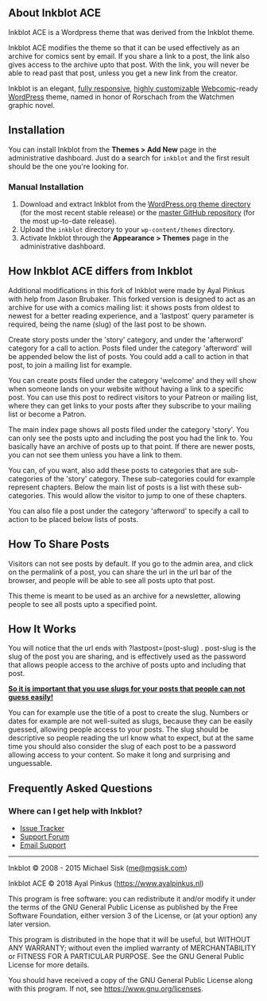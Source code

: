 ## About Inkblot ACE

Inkblot ACE is a Wordpress theme that was derived from the Inkblot theme. 

Inkblot ACE modifies the theme so that it can be used effectively as an archive for comics sent by email. If you share a link to a post, the link also gives access to the archive upto that post. With the link, you will never be able to read past that post, unless you get a new link from the creator.


Inkblot is an elegant, [fully responsive](https://en.wikipedia.org/wiki/Responsive_web_design), [highly customizable](https://codex.wordpress.org/Appearance_Customize_Screen) [Webcomic](https://github.com/mgsisk/webcomic)-ready [WordPress](https://wordpress.org) theme, named in honor of Rorschach from the Watchmen graphic novel.

## Installation

You can install Inkblot from the **Themes > Add New** page in the administrative dashboard. Just do a search for `inkblot` and the first result should be the one you're looking for.

### Manual Installation

1. Download and extract Inkblot from the [WordPress.org theme directory](https://wordpress.org/themes/inkblot) (for the most recent stable release) or the [master GitHub repository](https://github.com/mgsisk/inkblot) (for the most up-to-date release).
2. Upload the `inkblot` directory to your `wp-content/themes` directory.
3. Activate Inkblot through the **Appearance > Themes** page in the administrative dashboard.


## How Inkblot ACE differs from Inkblot

Additional modifications in this fork of Inkblot were made by Ayal Pinkus with help from Jason Brubaker. This forked version is designed to act as an archive for use with a comics mailing list: it shows posts from oldest to newest for a better reading experience, and a 'lastpost' query parameter is required, being the name (slug) of the last post to be shown. 

Create story posts under the 'story' category, and under the 'afterword' category for a call to action. Posts filed under the category 'afterword' will be appended below the list of posts. You could add a call to action in that post, to join a mailing list for example. 

You can create posts filed under the category 'welcome' and they will show when someone lands on your website without having a link to a specific post. You can use this post to redirect visitors to your Patreon or mailing list, where they can get links to your posts after they subscribe to your mailing list or become a Patron.

The main index page shows all posts filed under the category 'story'. You can only see the posts upto and including the post you had the link to. You basically have an archive of posts up to that point. If there are newer posts, you can not see them unless you have a link to them.

You can, of you want, also add these posts to categories that are sub-categories of the 'story' category. These sub-categories could for example represent chapters. Below the main list of posts is a list with these sub-categories. This would allow the visitor to jump to one of these chapters.

<p>You can also file a post under the category 'afterword' to specify a call to action to be placed below lists of posts.<p>

## How To Share Posts

Visitors can not see posts by default. If you go to the admin area, and click on the permalink of a post, you can share the url in the url bar of the browser, and people will be able to see all posts upto that post.

This theme is meant to be used as an archive for a newsletter, allowing people to see all posts upto a specified point.

## How It Works

You will notice that the url ends with ?lastpost=(post-slug) . post-slug is the slug of the post you are sharing, and is effectively used as the password that allows people access to the archive of posts upto and including that post.

<u><b>So it is important that you use slugs for your posts that people can not guess easily!</b></u>

You can for example use the title of a post to create the slug. Numbers or dates for example are not well-suited as slugs, because they can be easily guessed, allowing people access to your posts. The slug should be descriptive so people reading the url know what to expect, but at the same time you should also consider the slug of each post to be a password allowing access to your content. So make it long and surprising and unguessable.




## Frequently Asked Questions

### Where can I get help with Inkblot?

- [Issue Tracker](https://github.com/mgsisk/inkblot/issues)
- [Support Forum](https://wordpress.org/support/theme/inkblot)
- [Email Support](mailto:help@mgsisk.com)

---

Inkblot © 2008 - 2015 Michael Sisk (me@mgsisk.com)

Inkblot ACE © 2018 Ayal Pinkus (https://www.ayalpinkus.nl)


This program is free software: you can redistribute it and/or modify
it under the terms of the GNU General Public License as published by
the Free Software Foundation, either version 3 of the License, or
(at your option) any later version.

This program is distributed in the hope that it will be useful,
but WITHOUT ANY WARRANTY; without even the implied warranty of
MERCHANTABILITY or FITNESS FOR A PARTICULAR PURPOSE.  See the
GNU General Public License for more details.

You should have received a copy of the GNU General Public License
along with this program.  If not, see https://www.gnu.org/licenses.
